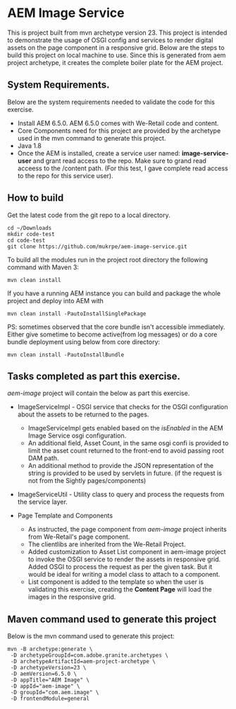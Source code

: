 # AEM Image Service

This is project built from mvn archetype version 23. This project is intended to demonstrate the usage of OSGI config and services to render digital assets on the page component in a responsive grid. Below are the steps to build this project on local machine to use. Since this is generated from aem project archetype, it creates the complete boiler plate for the AEM project. 


## System Requirements.

Below are the system requirements needed to validate the code for this exercise.

* Install AEM 6.5.0. AEM 6.5.0 comes with We-Retail code and content.
* Core Components need for this project are provided by the archetype used in the mvn command to generate this project.
* Java 1.8
* Once the AEM is installed, create a service user named: **image-service-user** and grant read access to the repo. Make sure to grand read acceess to the /content path. (For this test, I gave complete read access to the repo for this service user).


## How to build

Get the latest code from the git repo to a local directory.

    cd ~/Downloads
    mkdir code-test
    cd code-test
    git clone https://github.com/mukrpe/aem-image-service.git
 
To build all the modules run in the project root directory the following command with Maven 3:

    mvn clean install

If you have a running AEM instance you can build and package the whole project and deploy into AEM with

    mvn clean install -PautoInstallSinglePackage
    
PS: sometimes observed that the core bundle isn't accessible immediately. Either give sometime to become active(from log messages) or do a core bundle deployment using below from core directory:

    mvn clean install -PautoInstallBundle
    
    
## Tasks completed as part this exercise.

*aem-image* project will contain the below as part this exercise. 

* ImageServiceImpl - OSGI service that checks for the OSGI configuration about the assets to be returned to the pages. 
    * ImageServiceImpl gets enabled based on the *isEnabled* in the AEM Image Service osgi configuration.
    * An additional field, Asset Count, in the same osgi confi is provided to limit the asset count returned to the front-end to avoid passing root DAM path.
    * An additional method to provide the JSON representation of the string is provided to be used by servlets in future. (if the request is not from the Sightly pages/components)     

* ImageServiceUtil - Utility class to query and process the requests from the service layer.

* Page Template and Components
    * As instructed, the page component from *aem-image* project inherits from We-Retail's page component.
    * The clientlibs are inherited from the We-Retail Project.
    * Added customization to Asset List component in aem-image project to invoke the OSGI service to render the assets in responsive grid. Added OSGI to process the request as per the given task. But it would be ideal for writing a model class to attach to a component.
    * List component is added to the template so when the user is validating this exercise, creating the **Content Page** will load the images in the responsive grid.   

## Maven command used to generate this project

Below is the mvn command used to generate this project:

    mvn -B archetype:generate \
	 -D archetypeGroupId=com.adobe.granite.archetypes \
	 -D archetypeArtifactId=aem-project-archetype \
	 -D archetypeVersion=23 \
	 -D aemVersion=6.5.0 \
	 -D appTitle="AEM Image" \
	 -D appId="aem-image" \
	 -D groupId="com.aem.image" \
	 -D frontendModule=general

	 